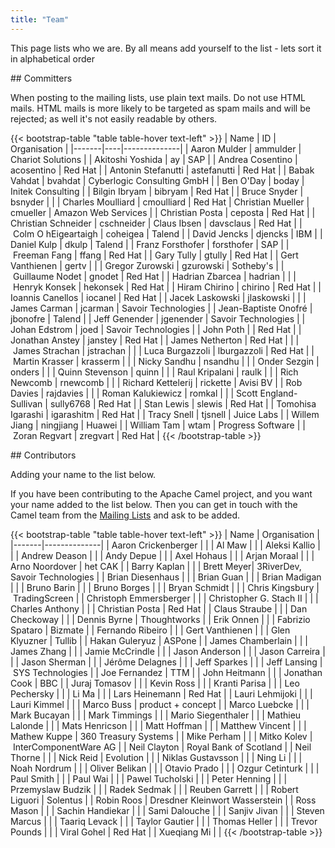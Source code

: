 ```yaml
---
title: "Team"
---
```


This page lists who we are. By all means add yourself to the list - lets sort it in alphabetical order

## Committers

When posting to the mailing lists, use plain text mails. Do not use HTML mails. HTML mails is more likely to be targeted as spam mails and will be rejected; as well it's not easily readable by others.

{{< bootstrap-table "table table-hover text-left" >}}
| Name  | ID | Organisation |
|-------|----|--------------|
| Aaron Mulder | ammulder | Chariot Solutions |
| Akitoshi Yoshida | ay | SAP |
| Andrea Cosentino | acosentino | Red Hat |
| Antonin Stefanutti | astefanutti | Red Hat |
| Babak Vahdat | bvahdat | Cyberlogic Consulting GmbH |
| Ben O'Day | boday | Initek Consulting |
| Bilgin Ibryam | bibryam | Red Hat |
| Bruce Snyder | bsnyder | |
| Charles Moulliard | cmoulliard | Red Hat
| Christian Mueller | cmueller | Amazon Web Services |
| Christian Posta | ceposta | Red Hat |
| Christian Schneider | cschneider
| Claus Ibsen | davsclaus | Red Hat |
| Colm O hEigeartaigh | coheigea | Talend |
| David Jencks | djencks | IBM |
| Daniel Kulp | dkulp | Talend |
| Franz Forsthofer | forsthofer | SAP |
| Freeman Fang | ffang | Red Hat |
| Gary Tully | gtully | Red Hat |
| Gert Vanthienen | gertv | |
| Gregor Zurowski | gzurowski | Sotheby's |
| Guillaume Nodet | gnodet | Red Hat |
| Hadrian Zbarcea | hadrian | |
| Henryk Konsek | hekonsek | Red Hat |
| Hiram Chirino | chirino | Red Hat |
| Ioannis Canellos | iocanel | Red Hat |
| Jacek Laskowski | jlaskowski | | 
| James Carman | jcarman | Savoir Technologies |
| Jean-Baptiste Onofré | jbonofre | Talend |
| Jeff Genender | jgenender | Savoir Technologies |
| Johan Edstrom | joed | Savoir Technologies |
| John Poth | | Red Hat |
| Jonathan Anstey | janstey | Red Hat |
| James Netherton | Red Hat | |
| James Strachan | jstrachan | |
| Luca Burgazzoli | lburgazzoli | Red Hat |
| Martin Krasser | krasserm | |
| Nicky Sandhu | nsandhu | |
| Onder Sezgin | onders | |
| Quinn Stevenson | quinn | |
| Raul Kripalani | raulk | |
| Rich Newcomb | rnewcomb | |
| Richard Kettelerij | rickette | Avisi BV |
| Rob Davies | rajdavies | |
| Roman Kalukiewicz | romkal | |
| Scott England-Sullivan | sully6768 | Red Hat |
| Stan Lewis | slewis | Red Hat |
| Tomohisa Igarashi | igarashitm | Red Hat |
| Tracy Snell | tjsnell | Juice Labs |
| Willem Jiang | ningjiang | Huawei |
| William Tam | wtam | Progress Software |
| Zoran Regvart | zregvart | Red Hat |
{{< /bootstrap-table >}}

## Contributors

Adding your name to the list below.

If you have been contributing to the Apache Camel project, and you want your name added to the list below. Then you can get in touch with the Camel team from the [Mailing Lists](../mailing-list/) and ask to be added.

{{< bootstrap-table "table table-hover text-left" >}}
| Name  | Organisation |
|-------|--------------|
| Aaron Crickenberger | |
| Al Maw | |
| Aleksi Kallio | |
| Andrew Deason | |
| Andy Depue | |
| Axel Hohaus | |
| Arjan Moraal | |
| Arno Noordover | het CAK |
| Barry Kaplan | |
| Brett Meyer| 3RiverDev, Savoir Technologies |
| Brian Diesenhaus | |
| Brian Guan | |
| Brian Madigan | |
| Bruno Barin | |
| Bruno Borges | |
| Bryan Schmidt | |
| Chris Kingsbury | TradingScreen |
| Christoph Emmersberger | |
| Christopher G. Stach II | |
| Charles Anthony | |
| Christian Posta | Red Hat |
| Claus Straube | |
| Dan Checkoway | |
| Dennis Byrne | Thoughtworks |
| Erik Onnen | |
| Fabrizio Spataro | Bizmate |
| Fernando Ribeiro | |
| Gert Vanthienen | |
| Glen Klyuzner | Tullib |
| Hakan Guleryuz | ASPone |
| James Chamberlain | |
| James Zhang | |
| Jamie McCrindle | |
| Jason Anderson | |
| Jason Carreira | |
| Jason Sherman | |
| Jérôme Delagnes | |
| Jeff Sparkes | |
| Jeff Lansing | SYS Technologies |
| Joe Fernandez | TTM |
| John Heitmann | |
| Jonathan Cook | BBC |
| Juraj Tomasov | |
| Kevin Ross | |
| Kranti Parisa | |
| Leo Pechersky | |
| Li Ma | |
| Lars Heinemann | Red Hat |
| Lauri Lehmijoki | |
| Lauri Kimmel | |
| Marco Buss | product + concept |
| Marco Luebcke | |
| Mark Bucayan | |
| Mark Timmings | |
| Mario Siegenthaler | |
| Mathieu Lalonde | |
| Mats Henricson | |
| Matt Hoffman | |
| Matthew Vincent | |
| Mathew Kuppe | 360 Treasury Systems |
| Mike Perham | |
| Mitko Kolev | InterComponentWare AG |
| Neil Clayton | Royal Bank of Scotland |
| Neil Thorne | |
| Nick Reid | Evolution | |
| Niklas Gustavsson | |
| Ning Li | |
| Noah Nordrum | |
| Oliver Belikan | |
| Otavio Prado | |
| Ozgur Cetinturk | |
| Paul Smith | |
| Paul Wai | |
| Pawel Tucholski | |
| Peter Henning | |
| Przemyslaw Budzik | |
| Radek Sedmak | |
| Reuben Garrett | |
| Robert Liguori | Solentus |
| Robin Roos | Dresdner Kleinwort Wasserstein |
| Ross Mason | |
| Sachin Handiekar | |
| Sami Dalouche | |
| Sanjiv Jivan | |
| Steven Marcus | |
| Taariq Levack | |
| Taylor Gautier | |
| Thomas Heller | |
| Trevor Pounds | |
| Viral Gohel | Red Hat |
| Xueqiang Mi | |
{{< /bootstrap-table >}}
